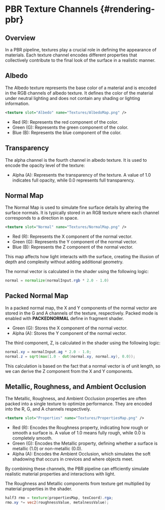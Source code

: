 PBR Texture Channels {#rendering-pbr}
========================================

## Overview
In a PBR pipeline, textures play a crucial role in defining the appearance of materials. Each texture channel encodes different properties that collectively contribute to the final look of the surface in a realistic manner.

## Albedo
The Albedo texture represents the base color of a material and is encoded in the RGB channels of albedo texture. It defines the color of the material under neutral lighting and does not contain any shading or lighting information.

```xml
<texture slot="Albedo" name="Textures/AlbedoMap.png" />
```

- Red (R): Represents the red component of the color.
- Green (G): Represents the green component of the color.
- Blue (B): Represents the blue component of the color.

## Transparency
The alpha channel is the fourth channel in albedo texture. It is used to encode the opacity level of the texture:

- Alpha (A): Represents the transparency of the texture. A value of 1.0 indicates full opacity, while 0.0 represents full transparency.

## Normal Map
The Normal Map is used to simulate fine surface details by altering the surface normals. It is typically stored in an RGB texture where each channel corresponds to a direction in space.

```xml
<texture slot="Normal" name="Textures/NormalMap.png" />
```

- Red (R): Represents the X component of the normal vector.
- Green (G): Represents the Y component of the normal vector.
- Blue (B): Represents the Z component of the normal vector.

This map affects how light interacts with the surface, creating the illusion of depth and complexity without adding additional geometry.

The normal vector is calculated in the shader using the following logic:

```glsl
normal = normalize(normalInput.rgb * 2.0 - 1.0)
```

## Packed Normal Map

In a packed normal map, the X and Y components of the normal vector are stored in the G and A channels of the texture, respectively. Packed mode is enabled with **PACKEDNORMAL** define in fragment shader.

- Green (G): Stores the X component of the normal vector.
- Alpha (A): Stores the Y component of the normal vector.

The third component, Z, is calculated in the shader using the following logic:

```glsl
normal.xy = normalInput.ag * 2.0 - 1.0;
normal.z = sqrt(max(1.0 - dot(normal.xy, normal.xy), 0.0));
```

This calculation is based on the fact that a normal vector is of unit length, so we can derive the Z component from the X and Y components.

## Metallic, Roughness, and Ambient Occlusion

The Metallic, Roughness, and Ambient Occlusion properties are often packed into a single texture to optimize performance. They are encoded into the R, G, and A channels respectively.

```xml
<texture slot="Properties" name="Textures/PropertiesMap.png" />
```

- Red (R): Encodes the Roughness property, indicating how rough or smooth a surface is. A value of 1.0 means fully rough, while 0.0 is completely smooth.
- Green (G): Encodes the Metallic property, defining whether a surface is metallic (1.0) or non-metallic (0.0).
- Alpha (A): Encodes the Ambient Occlusion, which simulates the soft shadowing that occurs in crevices and where objects meet.

By combining these channels, the PBR pipeline can efficiently simulate realistic material properties and interactions with light.

The Roughness and Metallic components from texture get multiplied by material properties in the shader.
```glsl
half3 rmo = texture(propertiesMap, texCoord).rga;
rmo.xy *= vec2(roughnessValue, metalnessValue);
```
